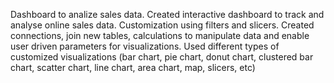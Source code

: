 Dashboard to analize sales data.
Created interactive dashboard to track and analyse online sales data.
Customization using filters and slicers.
Created connections, join new tables, calculations to manipulate data and enable user driven parameters for visualizations.
Used different types of customized visualizations (bar chart, pie chart, donut chart, clustered bar chart, scatter chart, line chart, area chart, map, slicers, etc)
